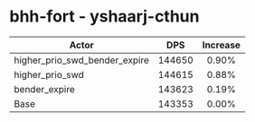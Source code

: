 # bhh-fort - yshaarj-cthun
| Actor | DPS | Increase |
|---|:---:|:---:|
|higher_prio_swd_bender_expire|144650|0.90%|
|higher_prio_swd|144615|0.88%|
|bender_expire|143623|0.19%|
|Base|143353|0.00%|
